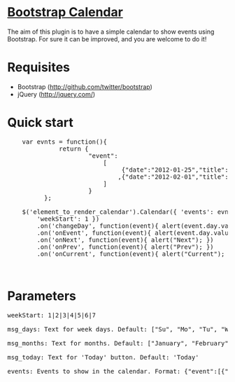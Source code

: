 
[Bootstrap Calendar](http://github.com/ahmontero/bootstrap-calendar)
=================
The aim of this plugin is to have a simple calendar to show events using Bootstrap. For sure it can be improved, and you are welcome to do it!



Requisites
==========

+ Bootstrap (http://github.com/twitter/bootstrap)
+ jQuery (http://jquery.com/)



Quick start
===========

<pre>
    var evnts = function(){
              return {
                      "event":
                          [
                               {"date":"2012-01-25","title":"1"}
                              ,{"date":"2012-02-01","title":"2"}
                          ]
                      }
          };

    $('element_to_render_calendar').Calendar({ 'events': evnts,
        'weekStart': 1 })
        .on('changeDay', function(event){ alert(event.day.valueOf()); })
        .on('onEvent', function(event){ alert(event.day.valueOf()); })
        .on('onNext', function(event){ alert("Next"); })
        .on('onPrev', function(event){ alert("Prev"); })
        .on('onCurrent', function(event){ alert("Current"); });

<div id="calendar"></div>
</pre>


Parameters
==========

<pre>
weekStart: 1|2|3|4|5|6|7

msg_days: Text for week days. Default: ["Su", "Mo", "Tu", "We", "Th", "Fr", "Sa"]

msg_months: Text for months. Default: ["January", "February", "March", "April", "May", "June", "July", "August", "September", "October", "November", "December"]

msg_today: Text for 'Today' button. Default: 'Today'

events: Events to show in the calendar. Format: {"event":[{"date":"2012-01-25", "title":"1"}]}
</pre>
